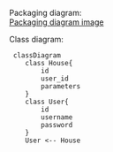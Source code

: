 Packaging diagram:<br/>
[Packaging diagram image](/documentation/pictures/package_diagram.drawio.png)

Class diagram:<br/>
```mermaid
 classDiagram
    class House{
        id
        user_id
        parameters
    }
    class User{
        id
        username
        password
    }
    User <-- House
```
